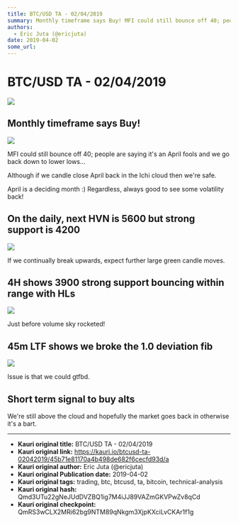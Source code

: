 ```yaml
---
title: BTC/USD TA - 02/04/2019
summary: Monthly timeframe says Buy! MFI could still bounce off 40; people are saying its an April fools and we go back down to lower lows Although if we candle close April back in the Ichi cloud then were safe. April is a deciding month -) Regardless, always good to see some volatility back! On the daily, next HVN is 5600 but strong support is 4200 If we continually break upwards, expect further large green candle moves. 4H shows 3900 strong support bouncing within range with HLs Just before volume sky
authors:
  - Eric Juta (@ericjuta)
date: 2019-04-02
some_url: 
---
```


# BTC/USD TA - 02/04/2019

![](https://ipfs.infura.io/ipfs/QmZf6vWpCjqWDLhtoR6RDQoo37uUjyKAV1aEuLDeK6GDed)


## Monthly timeframe says Buy!

![](https://www.tradingview.com/x/K6H18IWR/)

MFI could still bounce off 40; people are saying it's an April fools and we go back down to lower lows...

Although if we candle close April back in the Ichi cloud then we're safe.

April is a deciding month :)
Regardless, always good to see some volatility back!

## On the daily, next HVN is 5600 but strong support is 4200

![](https://www.tradingview.com/x/iBbF8wQe/)

If we continually break upwards, expect further large green candle moves.

## 4H shows 3900 strong support bouncing within range with HLs

![](https://www.tradingview.com/x/XcgpIeR9/)

Just before volume sky rocketed!

## 45m LTF shows we broke the 1.0 deviation fib
![](https://www.tradingview.com/x/UPEehCsD/)

Issue is that we could gtfbd.

## Short term signal to buy alts

We're still above the cloud and hopefully the market goes back in otherwise it's a bart.


---

- **Kauri original title:** BTC/USD TA - 02/04/2019
- **Kauri original link:** https://kauri.io/btcusd-ta-02042019/45b71e81170a4b498de682f6cecfd93d/a
- **Kauri original author:** Eric Juta (@ericjuta)
- **Kauri original Publication date:** 2019-04-02
- **Kauri original tags:** trading, btc, btcusd, ta, bitcoin, technical-analysis
- **Kauri original hash:** Qmd3UTu22gNeJUdDVZBQ1ig7M4iJJ89VAZmGKVPwZv8qCd
- **Kauri original checkpoint:** QmRS3wCLX2MRi62bg9NTM89qNkgm3XjpKXciLvCKAr1f1g



